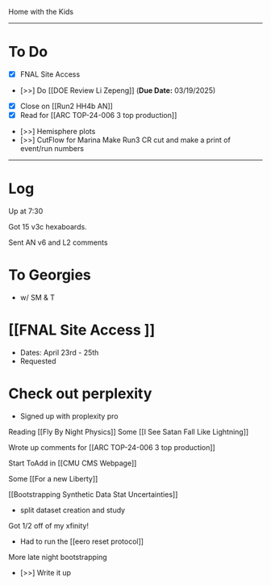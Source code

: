 
Home with the Kids

---
# To Do

- [x] FNAL Site Access
- [>>] Do  [[DOE Review Li Zepeng]] (**Due Date:** 03/19/2025)
- [x] Close on [[Run2 HH4b AN]]
- [x] Read for [[ARC TOP-24-006 3 top production]]
- [>>] Hemisphere plots 
- [>>] CutFlow for Marina Make Run3 CR cut and make a print of event/run numbers
---

# Log


Up at 7:30

Got 15 v3c hexaboards. 

Sent AN v6 and L2 comments

# To Georgies 
- w/ SM & T

# [[FNAL Site Access ]]
- Dates: April 23rd - 25th
- Requested

# Check out perplexity
- Signed up with proplexity pro


Reading [[Fly By Night Physics]]
Some [[I See Satan Fall Like Lightning]]

Wrote up comments for [[ARC TOP-24-006 3 top production]]

Start ToAdd in [[CMU CMS Webpage]]

Some [[For a new Liberty]]

[[Bootstrapping Synthetic Data Stat Uncertainties]]
- split dataset creation and study

Got 1/2 off of my xfinity! 
- Had to run the [[eero reset protocol]]

More late night bootstrapping
- [>>] Write it up
